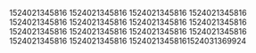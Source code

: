 1524021345816
1524021345816
1524021345816
1524021345816
1524021345816
1524021345816
1524021345816
1524021345816
1524021345816
1524021345816
1524021345816
1524021345816
1524021345816
1524021345816
15240213458161524031369924